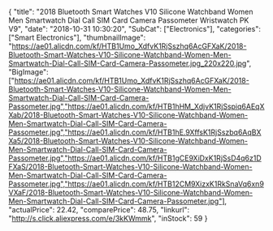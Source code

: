 {
	"title": "2018 Bluetooth Smart Watches V10 Silicone Watchband Women Men Smartwatch Dial Call SIM Card Camera Passometer Wristwatch PK V9",
	"date": "2018-10-31 10:30:20",
	"SubCat": ["Electronics"],
	"categories": ["Smart Electronics"],
	"thumbnailImage": "https://ae01.alicdn.com/kf/HTB1Umo_XdfvK1RjSszhq6AcGFXaK/2018-Bluetooth-Smart-Watches-V10-Silicone-Watchband-Women-Men-Smartwatch-Dial-Call-SIM-Card-Camera-Passometer.jpg_220x220.jpg",
	"BigImage": ["https://ae01.alicdn.com/kf/HTB1Umo_XdfvK1RjSszhq6AcGFXaK/2018-Bluetooth-Smart-Watches-V10-Silicone-Watchband-Women-Men-Smartwatch-Dial-Call-SIM-Card-Camera-Passometer.jpg","https://ae01.alicdn.com/kf/HTB1hHM_XdjvK1RjSspiq6AEqXXab/2018-Bluetooth-Smart-Watches-V10-Silicone-Watchband-Women-Men-Smartwatch-Dial-Call-SIM-Card-Camera-Passometer.jpg","https://ae01.alicdn.com/kf/HTB1hE.9XffsK1RjSszbq6AqBXXa5/2018-Bluetooth-Smart-Watches-V10-Silicone-Watchband-Women-Men-Smartwatch-Dial-Call-SIM-Card-Camera-Passometer.jpg","https://ae01.alicdn.com/kf/HTB1gCE9XiDxK1RjSsD4q6z1DFXaS/2018-Bluetooth-Smart-Watches-V10-Silicone-Watchband-Women-Men-Smartwatch-Dial-Call-SIM-Card-Camera-Passometer.jpg","https://ae01.alicdn.com/kf/HTB12CM9XizxK1RkSnaVq6xn9VXaF/2018-Bluetooth-Smart-Watches-V10-Silicone-Watchband-Women-Men-Smartwatch-Dial-Call-SIM-Card-Camera-Passometer.jpg"],
	"actualPrice": 22.42,
	"comparePrice": 48.75,
	"linkurl": "http://s.click.aliexpress.com/e/3kKWmmk",
	"inStock": 59
}
